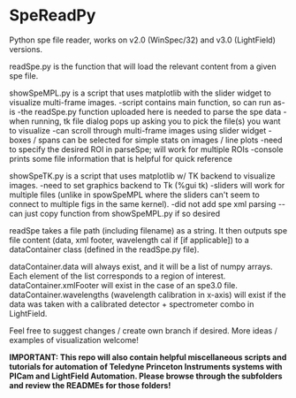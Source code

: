 # SpeReadPy
Python spe file reader, works on v2.0 (WinSpec/32) and v3.0 (LightField) versions.

readSpe.py is the function that will load the relevant content from a given spe file.

showSpeMPL.py is a script that uses matplotlib with the slider widget to visualize multi-frame images.
  -script contains main function, so can run as-is
  -the readSpe.py function uploaded here is needed to parse the spe data
  -when running, tk file dialog pops up asking you to pick the file(s) you want to visualize
  -can scroll through multi-frame images using slider widget
  -boxes / spans can be selected for simple stats on images / line plots
  -need to specify the desired ROI in parseSpe; will work for multiple ROIs
  -console prints some file information that is helpful for quick reference

showSpeTK.py is a script that uses matplotlib w/ TK backend to visualize images.
  -need to set graphics backend to Tk (%gui tk)
  -sliders will work for multiple files (unlike in spowSpeMPL where the sliders can't seem to connect to multiple figs in the same kernel).
  -did not add spe xml parsing -- can just copy function from showSpeMPL.py if so desired

readSpe takes a file path (including filename) as a string. It then outputs spe file content (data, xml footer, wavelength cal if [if applicable]) to a dataContainer class (defined in the readSpe.py file).

dataContainer.data will always exist, and it will be a list of numpy arrays. Each element of the list corresponds to a region of interest.
dataContainer.xmlFooter will exist in the case of an spe3.0 file.
dataContainer.wavelengths (wavelength calibration in x-axis) will exist if the data was taken with a calibrated detector + spectrometer combo in LightField.

Feel free to suggest changes / create own branch if desired.
More ideas / examples of visualization welcome!

**IMPORTANT: This repo will also contain helpful miscellaneous scripts and tutorials for automation of Teledyne Princeton Instruments systems with PICam and LightField Automation. Please browse through the subfolders and review the READMEs for those folders!**

